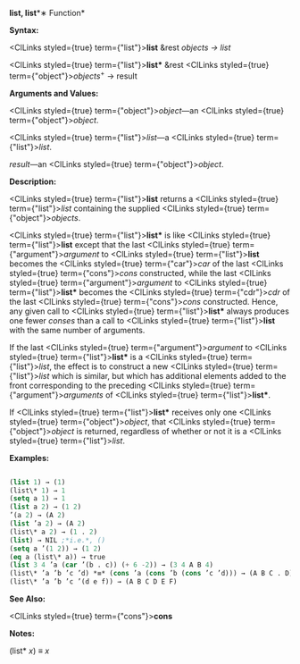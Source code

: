 **list, list***∗ Function* 



**Syntax:** 



<ClLinks styled={true} term={"list"}><b>list</b></ClLinks> &amp;rest *objects → list* 



<ClLinks styled={true} term={"list"}><b>list\*</b></ClLinks> &amp;rest <ClLinks styled={true} term={"object"}><i>objects</i></ClLinks><sup>+</sup> → result 



**Arguments and Values:** 



<ClLinks styled={true} term={"object"}><i>object</i></ClLinks>—an <ClLinks styled={true} term={"object"}><i>object</i></ClLinks>. 



<ClLinks styled={true} term={"list"}><i>list</i></ClLinks>—a <ClLinks styled={true} term={"list"}><i>list</i></ClLinks>. 



*result*—an <ClLinks styled={true} term={"object"}><i>object</i></ClLinks>. 



**Description:** 



<ClLinks styled={true} term={"list"}><b>list</b></ClLinks> returns a <ClLinks styled={true} term={"list"}><i>list</i></ClLinks> containing the supplied <ClLinks styled={true} term={"object"}><i>objects</i></ClLinks>. 



<ClLinks styled={true} term={"list"}><b>list\*</b></ClLinks> is like <ClLinks styled={true} term={"list"}><b>list</b></ClLinks> except that the last <ClLinks styled={true} term={"argument"}><i>argument</i></ClLinks> to <ClLinks styled={true} term={"list"}><b>list</b></ClLinks> becomes the <ClLinks styled={true} term={"car"}><i>car</i></ClLinks> of the last <ClLinks styled={true} term={"cons"}><i>cons</i></ClLinks> constructed, while the last <ClLinks styled={true} term={"argument"}><i>argument</i></ClLinks> to <ClLinks styled={true} term={"list"}><b>list\*</b></ClLinks> becomes the <ClLinks styled={true} term={"cdr"}><i>cdr</i></ClLinks> of the last <ClLinks styled={true} term={"cons"}><i>cons</i></ClLinks> constructed. Hence, any given call to <ClLinks styled={true} term={"list"}><b>list\*</b></ClLinks> always produces one fewer *conses* than a call to <ClLinks styled={true} term={"list"}><b>list</b></ClLinks> with the same number of arguments. 



If the last <ClLinks styled={true} term={"argument"}><i>argument</i></ClLinks> to <ClLinks styled={true} term={"list"}><b>list\*</b></ClLinks> is a <ClLinks styled={true} term={"list"}><i>list</i></ClLinks>, the effect is to construct a new <ClLinks styled={true} term={"list"}><i>list</i></ClLinks> which is similar, but which has additional elements added to the front corresponding to the preceding <ClLinks styled={true} term={"argument"}><i>arguments</i></ClLinks> of <ClLinks styled={true} term={"list"}><b>list\*</b></ClLinks>. 



If <ClLinks styled={true} term={"list"}><b>list\*</b></ClLinks> receives only one <ClLinks styled={true} term={"object"}><i>object</i></ClLinks>, that <ClLinks styled={true} term={"object"}><i>object</i></ClLinks> is returned, regardless of whether or not it is a <ClLinks styled={true} term={"list"}><i>list</i></ClLinks>. 

**Examples:**
```lisp

(list 1) → (1) 
(list\* 1) → 1 
(setq a 1) → 1 
(list a 2) → (1 2) 
’(a 2) → (A 2) 
(list ’a 2) → (A 2) 
(list\* a 2) → (1 . 2) 
(list) → NIL ;*i.e.*, () 
(setq a ’(1 2)) → (1 2) 
(eq a (list\* a)) → true 
(list 3 4 ’a (car ’(b . c)) (+ 6 -2)) → (3 4 A B 4) 
(list\* ’a ’b ’c ’d) *≡* (cons ’a (cons ’b (cons ’c ’d))) → (A B C . D) 
(list\* ’a ’b ’c ’(d e f)) → (A B C D E F) 

```
**See Also:** 



<ClLinks styled={true} term={"cons"}><b>cons</b></ClLinks> 







 



 



**Notes:** 



(list\* *x*) *≡ x* 



